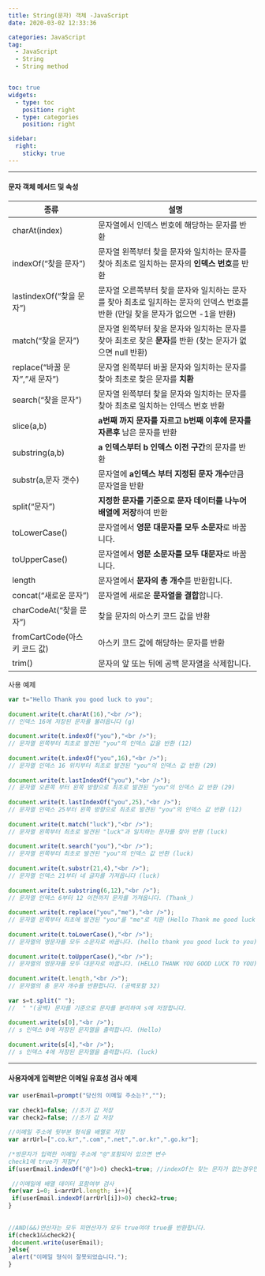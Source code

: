 ```yaml
---
title: String(문자) 객체 -JavaScript
date: 2020-03-02 12:33:36

categories: JavaScript
tag: 
  - JavaScript
  - String
  - String method


toc: true
widgets:
  - type: toc
    position: right
  - type: categories
    position: right

sidebar:
  right:
    sticky: true
---
```



* * *

#### 문자 객체 메서드 및 속성

| 종류                           | 설명                                                                                                                             |
|--------------------------------|----------------------------------------------------------------------------------------------------------------------------------|
| charAt(index)                  | 문자열에서 인덱스 번호에 해당하는 문자를 반환                                                                                    |
| indexOf(“찾을 문자”)           | 문자열 왼쪽부터 찾을 문자와 일치하는 문자를 찾아 최초로 일치하는 문자의 **인덱스 번호**를 반환                                   |
| lastindexOf(“찾을 문자”)       | 문자열 오른쪽부터 찾을 문자와 일치하는 문자를 찾아 최초로 일치하는 문자의 인덱스 번호를 반환 (만일 찾을 문자가 없으면 -1을 반환) |
| match(“찾을 문자”)             | 문자열 왼쪽부터 찾을 문자와 일치하는 문자를 찾아 최초로 찾은 **문자**를 반환 (찾는 문자가 없으면 null 반환)                      |
| replace(“바꿀 문자”,”새 문자”) | 문자열 왼쪽부터 바꿀 문자와 일치하는 문자를 찾아 최초로 찾은 문자를 **치환**                                                     |
| search(“찾을 문자”)            | 문자열 왼쪽부터 찾을 문자와 일치하는 문자를 찾아 최초로 일치하는 인덱스 번호 반환                                                |
| slice(a,b)                     | **a번째 까지 문자를 자르고 b번째 이후에 문자를 자른후** 남은 문자를 반환                                                         |
| substring(a,b)                 | **a 인덱스부터 b 인덱스 이전 구간**의 문자를 반환                                                                                |
| substr(a,문자 갯수)            | 문자열에 **a인덱스 부터 지정된 문자 개수**만큼 문자열을 반환                                                                     |
| split(“문자”)                  | **지정한 문자를 기준으로 문자 데이터를 나누어 배열에 저장**하여 반환                                                             |
| toLowerCase()                  | 문자열에서 **영문 대문자를 모두 소문자**로 바꿉니다.                                                                             |
| toUpperCase()                  | 문자열에서 **영문 소문자를 모두 대문자**로 바꿉니다.                                                                             |
| length                         | 문자열에서 **문자의 총 개수**를 반환합니다.                                                                                      |
| concat(“새로운 문자”)          | 문자열에 새로운 **문자열을 결합**합니다.                                                                                         |
| charCodeAt(“찾을 문자”)        | 찾을 문자의 아스키 코드 값을 반환                                                                                                |
| fromCartCode(아스키 코드 값)   | 아스키 코드 값에 해당하는 문자를 반환                                                                                            |
| trim()                         | 문자의 앞 또는 뒤에 공백 문자열을 삭제합니다.                                                                                    |

<!-- more -->

사용 예제

```js
var t="Hello Thank you good luck to you";  
  
document.write(t.charAt(16),"<br />");   
// 인덱스 16에 저장된 문자를 불러옵니다 (g)  
  
document.write(t.indexOf("you"),"<br />");   
// 문자열 왼쪽부터 최초로 발견된 "you"의 인덱스 값을 반환 (12)  
  
document.write(t.indexOf("you",16),"<br />");  
// 문자열 인덱스 16 위치부터 최초로 발견된 "you"의 인덱스 값 반환 (29)  
  
document.write(t.lastIndexOf("you"),"<br />");  
// 문자열 오른쪽 부터 왼쪽 방향으로 최초로 발견된 "you"의 인덱스 값 반환 (29)  
  
document.write(t.lastIndexOf("you",25),"<br />");  
// 문자열 인덱스 25부터 왼쪽 방향으로 최초로 발견된 "you"의 인덱스 값 반환 (12)  
  
document.write(t.match("luck"),"<br />");  
// 문자열 왼쪽부터 최초로 발견된 "luck"과 일치하는 문자를 찾아 반환 (luck)  
  
document.write(t.search("you"),"<br />");  
// 문자열 왼쪽부터 최초로 발견된 "you"의 인덱스 값 반환 (luck)  
  
document.write(t.substr(21,4),"<br />");  
// 문자열 인덱스 21부터 네 글자를 가져옵니다 (luck)  
  
document.write(t.substring(6,12),"<br />");  
// 문자열 인덱스 6부터 12 이전까지 문자를 가져옵니다. (Thank_)  
  
document.write(t.replace("you","me"),"<br />");  
// 문자열 왼쪽부터 최초에 발견된 "you"를 "me"로 치환 (Hello Thank me good luck to you)  
  
document.write(t.toLowerCase(),"<br />");  
// 문자열의 영문자를 모두 소문자로 바꿉니다. (hello thank you good luck to you)  
  
document.write(t.toUpperCase(),"<br />");  
// 문자열의 영문자를 모두 대문자로 바꿉니다. (HELLO THANK YOU GOOD LUCK TO YOU)  
  
document.write(t.length,"<br />");  
// 문자열의 총 문자 개수를 반환합니다. (공백포함 32)  
  
var s=t.split(" ");  
//  " "(공백) 문자를 기준으로 문자를 분리하여 s에 저장합니다.  
  
document.write(s[0],"<br />");  
// s 인덱스 0에 저장된 문자열을 출력합니다. (Hello)  
  
document.write(s[4],"<br />");  
// s 인덱스 4에 저장된 문자열을 출력합니다. (luck)  
```

* * *

#### 사용자에게 입력받은 이메일 유효성 검사 예제

```js
var userEmail=prompt("당신의 이메일 주소는?","");  
    
var check1=false; //초기 값 저장  
var check2=false; //초기 값 저장  
    
//이메일 주소에 뒷부분 형식을 배열로 저장  
var arrUrl=[".co.kr",".com",".net",".or.kr",".go.kr"];  
  
/*방문자가 입력한 이메일 주소에 "@"포함되어 있으면 변수  
check1에 true가 저장*/  
if(userEmail.indexOf("@")>0) check1=true; //indexOf는 찾는 문자가 없는경우만 -1을 반환 합니다.  
    
 //이메일에 배열 데이터 포함여부 검사  
for(var i=0; i<arrUrl.length; i++){  
 if(userEmail.indexOf(arrUrl[i])>0) check2=true;  
}  
  
    
//AND(&&)연산자는 모두 피연산자가 모두 true여야 true를 반환합니다.  
if(check1&&check2){  
 document.write(userEmail);  
}else{  
 alert("이메일 형식이 잘못되었습니다.");  
}  
```